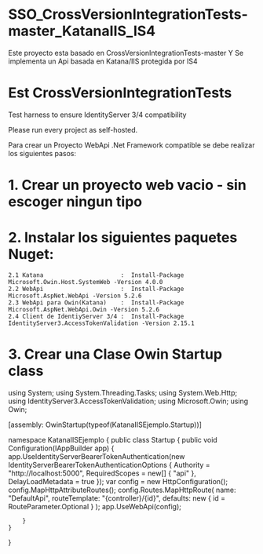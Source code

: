 # SSO_CrossVersionIntegrationTests-master_KatanaIIS_IS4
Este proyecto esta basado en CrossVersionIntegrationTests-master
Y Se implementa un Api basada en Katana/IIS protegida por IS4

# Est CrossVersionIntegrationTests
Test harness to ensure IdentityServer 3/4 compatibility

Please run every project as self-hosted.

Para crear un Proyecto WebApi .Net Framework compatible se debe realizar los siguientes pasos:

# 1. Crear un proyecto web vacio - sin escoger ningun tipo 
# 2. Instalar los siguientes paquetes Nuget:
    2.1 Katana                      :  Install-Package Microsoft.Owin.Host.SystemWeb -Version 4.0.0
    2.2 WebApi                      :  Install-Package Microsoft.AspNet.WebApi -Version 5.2.6
    2.3 WebApi para Owin(Katana)    :  Install-Package Microsoft.AspNet.WebApi.Owin -Version 5.2.6
    2.4 Client de IdentiyServer 3/4 :  Install-Package IdentityServer3.AccessTokenValidation -Version 2.15.1

# 3. Crear una Clase Owin Startup class

using System;
using System.Threading.Tasks;
using System.Web.Http;
using IdentityServer3.AccessTokenValidation;
using Microsoft.Owin;
using Owin;

[assembly: OwinStartup(typeof(KatanaIISEjemplo.Startup))]

namespace KatanaIISEjemplo
{
    public class Startup
    {
        public void Configuration(IAppBuilder app)
        {
            app.UseIdentityServerBearerTokenAuthentication(new IdentityServerBearerTokenAuthenticationOptions
            {
                Authority = "http://localhost:5000",
                RequiredScopes = new[] { "api" },
                DelayLoadMetadata = true
            });
            var config = new HttpConfiguration();
            config.MapHttpAttributeRoutes();
            config.Routes.MapHttpRoute(
                name: "DefaultApi",
                routeTemplate: "{controller}/{id}",
                defaults: new { id = RouteParameter.Optional }
                );
            app.UseWebApi(config);

        }
    }
}
